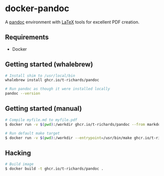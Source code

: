 # docker-pandoc

A [pandoc][pandoc] environment with [LaTeX][latex] tools for excellent PDF creation.

## Requirements

 - Docker

## Getting started (whalebrew)

```bash
# Install shim to /usr/local/bin
whalebrew install ghcr.io/t-richards/pandoc

# Run pandoc as though it were installed locally
pandoc --version
```

## Getting started (manual)

```bash
# Compile myfile.md to myfile.pdf
$ docker run -v $(pwd):/workdir ghcr.io/t-richards/pandoc --from markdown --to latex -o myfile.pdf myfile.md

# Run default make target
$ docker run -v $(pwd):/workdir --entrypoint=/usr/bin/make ghcr.io/t-richards/pandoc
```

## Hacking

```bash
# Build image
$ docker build -t ghcr.io/t-richards/pandoc .
```

[latex]: https://www.latex-project.org/
[pandoc]: https://pandoc.org/
